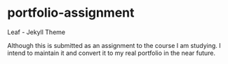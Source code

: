 # portfolio-assignment
Leaf - Jekyll Theme

Although this is submitted as an assignment to the course I am studying. I intend to maintain it and convert it to my real portfolio in the near future.
